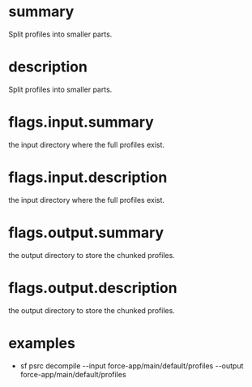 # summary

Split profiles into smaller parts.

# description

Split profiles into smaller parts.

# flags.input.summary

the input directory where the full profiles exist.

# flags.input.description

the input directory where the full profiles exist.

# flags.output.summary

the output directory to store the chunked profiles.

# flags.output.description

the output directory to store the chunked profiles.

# examples

- sf psrc decompile --input force-app/main/default/profiles --output force-app/main/default/profiles

